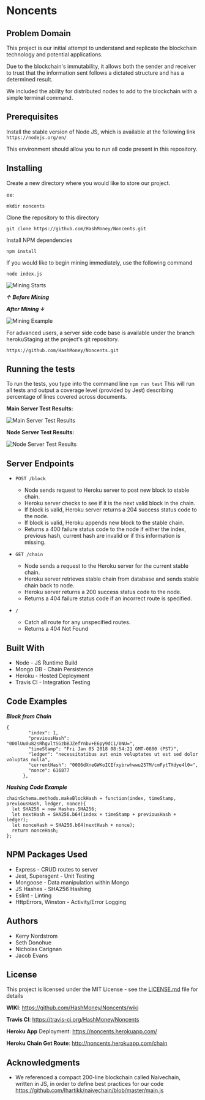 # Noncents

## Problem Domain

This project is our initial attempt to understand and replicate the blockchain technology and potential applications.

Due to the blockchain's immutability, it allows both the sender and receiver to trust that the information sent follows a dictated structure and has a determined result.

We included the ability for distributed nodes to add to the blockchain with a simple terminal command.

## Prerequisites
Install the stable version of Node JS, which is available at the following link
`https://nodejs.org/en/`

This environment should allow you to run all code present in this repository.

## Installing
Create a new directory where you would like to store our project.

ex: 
```
mkdir noncents
```
Clone the repository to this directory

```
git clone https://github.com/HashMoney/Noncents.git

```
Install NPM dependencies
```
npm install 
```
If you would like to begin mining immediately, use the following command

```
node index.js
```
![Mining Starts](StartingMining.png)

***↑ Before Mining***

***After Mining ↓***

![Mining Example](Mining.png)

For advanced users, a server side code base is available under the branch herokuStaging at the project's git repository.   

```
https://github.com/HashMoney/Noncents.git
```

## Running the tests
To run the tests, you type into the command line `npm run test`
This will run all tests and output a coverage level (provided by Jest) describing percentage of lines covered across documents.

**Main Server Test Results:**

![Main Server Test Results](MainServerTestResults.png)

**Node Server Test Results:**

![Node Server Test Results](NodeServerTestResults.png)



## Server Endpoints

* `POST /block`
  - Node sends request to Heroku server to post new block to stable chain.
  - Heroku server checks to see if it is the next valid block in the chain.
  - If block is valid, Heroku server returns a 204 success status code to the node.
  - If block is valid, Heroku appends new block to the stable chain.
  - Returns a 400 failure status code to the node if either the index, previous hash, current hash are invalid or if this information is missing.
 
* `GET /chain`
  - Node sends a request to the Heroku server for the current stable chain.
  - Heroku server retrieves stable chain from database and sends stable chain back to node.
  - Heroku server returns a 200 success status code to the node.
  - Returns a 404 failure status code if an incorrect route is specified.

* `/`
  - Catch all route for any unspecified routes.
  - Returns a 404 Not Found

## Built With

- Node - JS Runtime Build  
- Mongo DB - Chain Persistence  
- Heroku - Hosted Deployment   
- Travis CI -  Integration Testing 

## Code Examples

***Block from Chain***
```
{
        "index": 1,
        "previousHash": "000lUu0u82sRhgvltSGzbBJZefYnbv+E6py9dC1/0NU=",
        "timeStamp": "Fri Jan 05 2018 08:54:21 GMT-0800 (PST)",
        "ledger": "necessitatibus aut enim voluptates ut est sed dolor voluptas nulla",
        "currentHash": "0006dXneGWKoICEfxybrwhwwu257M/cmFytTXdye4l0=",
        "nonce": 616877
      },
```

***Hashing Code Example***

```
chainSchema.methods.makeBlockHash = function(index, timeStamp, previousHash, ledger, nonce){
  let SHA256 = new Hashes.SHA256;
  let nextHash = SHA256.b64(index + timeStamp + previousHash + ledger);
  let nonceHash = SHA256.b64(nextHash + nonce);
  return nonceHash;
};
```

## NPM Packages Used 
- Express - CRUD routes to server  
- Jest, Superagent - Unit Testing  
- Mongoose - Data manipulation within Mongo
- JS Hashes - SHA256 Hashing   
- Eslint - Linting  
- HttpErrors, Winston - Activity/Error Logging

## Authors
- Kerry Nordstrom
- Seth Donohue
- Nicholas Carignan
- Jacob Evans

## License
This project is licensed under the MIT License - see the [LICENSE.md](./LICENSE) file for details

**WIKI**: https://github.com/HashMoney/Noncents/wiki

**Travis CI**: https://travis-ci.org/HashMoney/Noncents

**Heroku App** Deployment: https://noncents.herokuapp.com/

**Heroku Chain Get Route**:
http://noncents.herokuapp.com/chain

## Acknowledgments
- We referenced a compact 200-line blockchain called Naivechain, written in JS, in order to define best practices for our code https://github.com/lhartikk/naivechain/blob/master/main.js

